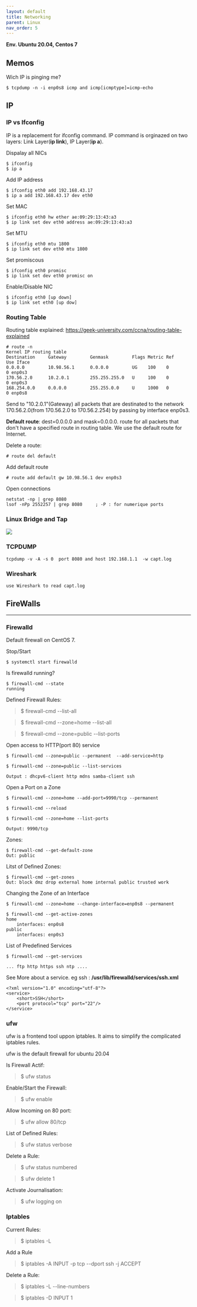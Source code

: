 ```yaml
---
layout: default
title: Networking
parent: Linux
nav_order: 5
---
```



**Env. Ubuntu 20.04, Centos 7**

## Memos
Wich IP is pinging me?

	$ tcpdump -n -i enp0s8 icmp and icmp[icmptype]=icmp-echo

## IP
### IP vs Ifconfig
IP is a replacement for ifconfig command. IP command is orginazed on two layers: Link Layer(**ip link**), IP Layer(**ip a**).

Dispalay all NICs   
    
    $ ifconfig                                 
    $ ip a                                        

Add IP address     

    $ ifconfig eth0 add 192.168.43.17          
    $ ip a add 192.168.43.17 dev eth0              


Set MAC            

    $ ifconfig eth0 hw ether ae:09:29:13:43:a3 
    $ ip link set dev eth0 address ae:09:29:13:43:a3

Set MTU            

    $ ifconfig eth0 mtu 1800                   
    $ ip link set dev eth0 mtu 1800                 

Set promiscous     
    
    $ ifconfig eth0 promisc                    
    $ ip link set dev eth0 promisc on               

Enable/Disable NIC 
    
    $ ifconfig eth0 [up down]                  
    $ ip link set eth0 [up dow]                      


### Routing Table
Routing table explained: https://geek-university.com/ccna/routing-table-explained

    # route -n
    Kernel IP routing table
    Destination     Gateway         Genmask         Flags Metric Ref    Use Iface
    0.0.0.0         10.98.56.1      0.0.0.0         UG    100    0        0 enp0s3
    170.56.2.0      10.2.0.1        255.255.255.0   U     100    0        0 enp0s3
    168.254.0.0     0.0.0.0         255.255.0.0     U     1000   0        0 enp0s8

Send to "10.2.0.1"(Gateway) all packets that are destinated to the network 170.56.2.0(from 170.56.2.0 to 
170.56.2.254) by passing by interface enp0s3.

**Default route**: dest=0.0.0.0 and mask=0.0.0.0. route for all packets that don't have a specified route 
in routing table. We use the default route for Internet.

Delete a route:

    # route del default

Add default route

    # route add default gw 10.98.56.1 dev enp0s3


Open connections
	
	netstat -np | grep 8080
	lsof -nPp 2552257 | grep 8080     ; -P : for numerique ports 


### Linux Bridge and Tap

![](/docs/images/Linux-Virtual-Network-Bridge.png)


### TCPDUMP

	tcpdump -v -A -s 0  port 8080 and host 192.168.1.1  -w capt.log   
	
### Wireshark
	use Wireshark to read capt.log
	 
	 

 
## FireWalls
------------------
### Firewalld 
Default firewall on CentOS 7.

Stop/Start

	$ systemctl start firewalld

Is firewalld running?

	$ firewall-cmd --state
	running

Defined Firewall Rules: 
> $ firewall-cmd --list-all

> $ firewall-cmd --zone=home --list-all

> $ firewall-cmd --zone=public --list-ports

Open access to HTTP(port 80) service

	$ firewall-cmd --zone=public --permanent  --add-service=http

 	$ firewall-cmd --zone=public --list-services
	
	Output : dhcpv6-client http mdns samba-client ssh

Open a Port on a Zone

	$ firewall-cmd --zone=home --add-port=9990/tcp --permanent 

	$ firewall-cmd --reload

	$ firewall-cmd --zone=home --list-ports
	
	Output: 9990/tcp

Zones: 

	$ firewall-cmd --get-default-zone
	Out: public

Litst of Defined Zones:

	$ firewall-cmd --get-zones
	Out: block dmz drop external home internal public trusted work


Changing the Zone of an Interface

	$ firewall-cmd --zone=home --change-interface=enp0s8 --permanent

	$ firewall-cmd --get-active-zones
	home
  		interfaces: enp0s8
	public
  		interfaces: enp0s3


List of Predefined Services

	$ firewall-cmd --get-services

	... ftp http https ssh ntp ....

See More about a service. eg ssh : **/usr/lib/firewalld/services/ssh.xml**

	<?xml version="1.0" encoding="utf-8"?>
	<service>
  		<short>SSH</short>
	  	<port protocol="tcp" port="22"/>
	</service>

### ufw
ufw is a frontend tool uppon iptables. It aims to simplify the  complicated  iptables rules. 

ufw is the default firewall for ubuntu 20.04

Is Firewall Actif:
> $ ufw status

Enable/Start the Firewall:
> $ ufw enable

Allow Incoming on 80 port: 
> $ ufw allow 80/tcp

List of Defined Rules:
> $ ufw status verbose

Delete a Rule:
> $ ufw status numbered

> $ ufw delete 1

Activate Journalisation:
> $ ufw logging on


### Iptables
Current Rules:
> $ iptables -L

Add a Rule
> $ iptables -A INPUT -p tcp --dport ssh -j ACCEPT

Delete a Rule:
> $ iptables -L --line-numbers

> $ iptables -D INPUT 1
